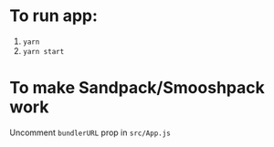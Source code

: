 # To run app:

1. `yarn` 
2. `yarn start`

# To make Sandpack/Smooshpack work

Uncomment `bundlerURL` prop in `src/App.js`
